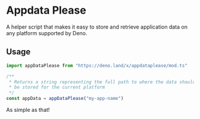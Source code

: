 # Appdata Please

A helper script that makes it easy to store and retrieve application data on any platform supported by Deno. 

## Usage

```ts
import appDataPlease from "https://deno.land/x/appdataplease/mod.ts"

/** 
 * Returns a string representing the full path to where the data should
 * be stored for the current platform
 */
const appData = appDataPlease("my-app-name")
```

As simple as that!

